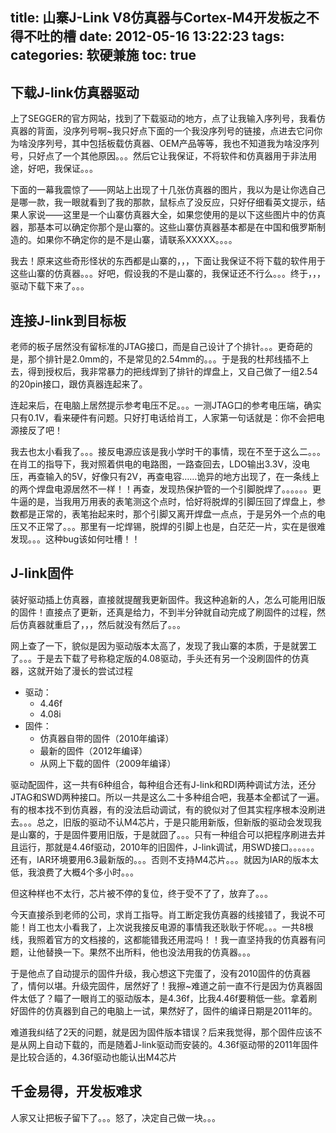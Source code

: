title: 山寨J-Link V8仿真器与Cortex-M4开发板之不得不吐的槽 
date: 2012-05-16 13:22:23
tags:
categories: 软硬兼施
toc: true
---

## 下载J-link仿真器驱动

上了SEGGER的官方网站，找到了下载驱动的地方，点了让我输入序列号，我看仿真器的背面，没序列号啊~我只好点下面的一个我没序列号的链接，点进去它问你为啥没序列号，其中包括板载仿真器、OEM产品等等，我也不知道我为啥没序列号，只好点了一个其他原因。。。然后它让我保证，不将软件和仿真器用于非法用途，好吧，我保证。。。

下面的一幕我震惊了——网站上出现了十几张仿真器的图片，我以为是让你选自己是哪一款，我一眼就看到了我的那款，鼠标点了没反应，只好仔细看英文提示，结果人家说——这里是一个山寨仿真器大全，如果您使用的是以下这些图片中的仿真器，那基本可以确定你那个是山寨的。这些山寨仿真器基本都是在中国和俄罗斯制造的。如果你不确定你的是不是山寨，请联系XXXXX。。。。

<!--more-->

我去！原来这些奇形怪状的东西都是山寨的，，，下面让我保证不将下载的软件用于这些山寨的仿真器。。。好吧，假设我的不是山寨的，我保证还不行么。。。终于，，，驱动下载下来了。。。

## 连接J-link到目标板

老师的板子居然没有留标准的JTAG接口，而是自己设计了个排针。。。更奇葩的是，那个排针是2.0mm的，不是常见的2.54mm的。。。于是我的杜邦线插不上去，得到授权后，我非常暴力的把线焊到了排针的焊盘上，又自己做了一组2.54的20pin接口，跟仿真器连起来了。

连起来后，在电脑上居然提示参考电压不足。。。一测JTAG口的参考电压端，确实只有0.1V，看来硬件有问题。只好打电话给肖工，人家第一句话就是：你不会把电源接反了吧！

我去也太小看我了。。。接反电源应该是我小学时干的事情，现在不至于这么二。。。在肖工的指导下，我对照着供电的电路图，一路查回去，LDO输出3.3V，没电压，再查输入的5V，好像只有2V，再查电容……诡异的地方出现了，在一条线上的两个焊盘电源居然不一样！！再查，发现热保护管的一个引脚脱焊了。。。。。。更牛逼的是，当我用万用表的表笔测这个点时，恰好将脱焊的引脚压回了焊盘上，参数都是正常的，表笔抬起来时，那个引脚又离开焊盘一点点，于是另外一个点的电压又不正常了。。。那里有一坨焊锡，脱焊的引脚上也是，白茫茫一片，实在是很难发现。。。这种bug该如何吐槽！！

## J-link固件

装好驱动插上仿真器，直接就提醒我更新固件。我这种追新的人，怎么可能用旧版的固件！直接点了更新，还真是给力，不到半分钟就自动完成了刷固件的过程，然后仿真器就重启了，，，然后就没有然后了。。。

网上查了一下，貌似是因为驱动版本太高了，发现了我山寨的本质，于是就罢工了。。。于是去下载了号称稳定版的4.08驱动，手头还有另一个没刷固件的仿真器，这就开始了漫长的尝试过程

* 驱动：
	* 4.46f
	* 4.08i
* 固件：
	* 仿真器自带的固件（2010年编译）
	* 最新的固件（2012年编译）
	* 从网上下载的固件（2009年编译）

驱动配固件，这一共有6种组合，每种组合还有J-link和RDI两种调试方法，还分JTAG和SWD两种接口。所以一共是这么二十多种组合吧，我基本全都试了一遍。有的根本找不到仿真器，有的没法启动调试，有的貌似对了但其实程序根本没刷进去。。。总之，旧版的驱动不认M4芯片，于是只能用新版，但新版的驱动会发现我是山寨的，于是固件要用旧版，于是就囧了。。。只有一种组合可以把程序刷进去并且运行，那就是4.46f驱动，2010年的旧固件，J-link调试，用SWD接口。。。。。。还有，IAR环境要用6.3最新版的。。。否则不支持M4芯片。。。就因为IAR的版本太低，我浪费了大概4个多小时。。。

但这种样也不太行，芯片被不停的复位，终于受不了了，放弃了。。。

今天直接杀到老师的公司，求肖工指导。肖工断定我仿真器的线接错了，我说不可能！肖工也太小看我了，上次说我接反电源的事情我还耿耿于怀呢。。。一共8根线，我照着官方的文档接的，这都能错我还用混吗！！我一直坚持我的仿真器有问题，让他替换一下。果然不出所料，他也没法用我的仿真器。。。

于是他点了自动提示的固件升级，我心想这下完蛋了，没有2010固件的仿真器了，情何以堪。升级完固件，居然好了！我擦~难道之前一直不行是因为仿真器固件太低了？瞄了一眼肖工的驱动版本，是4.36f，比我4.46f要稍低一些。拿着刷好固件的仿真器到自己的电脑上一试，果然好了，固件的编译日期是2011年的。

难道我纠结了2天的问题，就是因为固件版本错误？后来我觉得，那个固件应该不是从网上自动下载的，而是随着J-link驱动而安装的。4.36f驱动带的2011年固件是比较合适的，4.36f驱动也能认出M4芯片

## 千金易得，开发板难求

人家又让把板子留下了。。。怒了，决定自己做一块。。。
